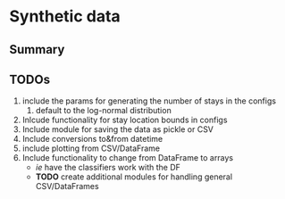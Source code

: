 # Synthetic data 

## Summary



## TODOs

1. include the params for generating the number of stays in the configs
    1. default to the log-normal distribution
2. Inlcude functionality for stay location bounds in configs
3. Include module for saving the data as pickle or CSV
4. Include conversions to&from datetime
5. include plotting from CSV/DataFrame
6. Include functionality to change from DataFrame to arrays
    * _ie_ have the classifiers work with the DF
    * **TODO** create additional modules for handling general CSV/DataFrames